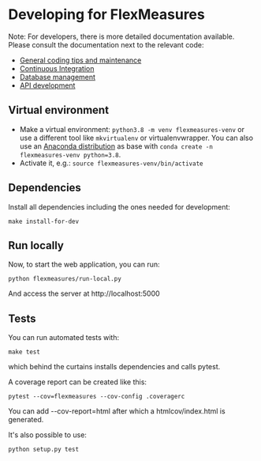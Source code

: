 # Developing for FlexMeasures

Note: For developers, there is more detailed documentation available. Please consult the documentation next to the relevant code:

* [General coding tips and maintenance](flexmeasures/README.md)
* [Continuous Integration](ci/README.md)
* [Database management](flexmeasures/data/Readme.md)
* [API development](flexmeasures/api/Readme.md)


## Virtual environment

* Make a virtual environment: `python3.8 -m venv flexmeasures-venv` or use a different tool like `mkvirtualenv` or virtualenvwrapper. You can also use
  an [Anaconda distribution](https://conda.io/docs/user-guide/tasks/manage-environments.html) as base with `conda create -n flexmeasures-venv python=3.8`.
* Activate it, e.g.: `source flexmeasures-venv/bin/activate`


## Dependencies

Install all dependencies including the ones needed for development:

    make install-for-dev

## Run locally

Now, to start the web application, you can run:

    python flexmeasures/run-local.py

And access the server at http://localhost:5000


## Tests

You can run automated tests with:

    make test

which behind the curtains installs dependencies and calls pytest.

A coverage report can be created like this:

    pytest --cov=flexmeasures --cov-config .coveragerc

You can add --cov-report=html after which a htmlcov/index.html is generated.

It's also possible to use:

    python setup.py test
